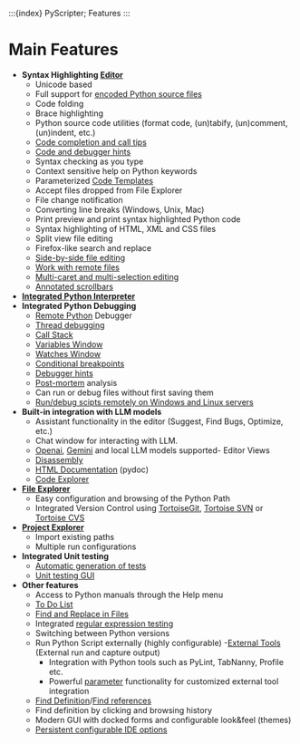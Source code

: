 :::{index} PyScripter; Features
:::

# Main Features

- **Syntax Highlighting [Editor](editorfeatures)**
  - Unicode  based
  - Full  support for [encoded  Python source files](encodedsourcefiles)
  - Code folding
  - Brace highlighting
  - Python  source code utilities (format code, (un)tabify, (un)comment, (un)indent, etc.)
  - [Code completion and call tips](codecompletion)
  - [Code  and debugger hints](codeanddebuggerhints)
  - Syntax checking as you type
  - Context  sensitive help on Python keywords
  - Parameterized [Code Templates](codetemplates)
  - Accept  files dropped from File Explorer
  - File  change notification
  - Converting line breaks (Windows, Unix, Mac)
  - Print preview and print syntax highlighted Python code
  - Syntax highlighting of HTML, XML and CSS files
  - Split view file editing
  - Firefox-like  search and replace
  - [Side-by-side  file editing](splitworkspace)
  - [Work with remote files](remotefiles)
  - [Multi-caret and multi-selection editing](https://pyscripter.blogspot.com/2024/10/teaser-multi-caret-editing-is-coming-to.html)
  - [Annotated scrollbars](https://pyscripter.blogspot.com/2024/10/teaser-annotated-scrollbars-are-coming.html)
- **[Integrated Python Interpreter](interpreter)**
- **Integrated Python Debugging**
  - [Remote  Python](pythonengines) Debugger
  - [Thread debugging](https://pyscripter.blogspot.gr/2018/03/thread-debugging.html)
  - [Call  Stack](callstackwindow)
  - [Variables  Window](variableswindow)
  - [Watches Window](watcheswindow)
  - [Conditional breakpoints](breakpointswindow)
  - [Debugger hints](codeanddebuggerhints)
  - [Post-mortem](postmortemanalysis) analysis
  - Can run or debug files without first saving them 
  - [Run/debug scipts remotely on Windows and Linux servers](pythonengines.md#ssh-engine)
- **Built-in integration with LLM models**
  - Assistant functionality in the editor (Suggest, Find Bugs, Optimize, etc.)
  - Chat window for interacting with LLM.
  - [Openai](https://openai.com/), [Gemini](https://gemini.google.com/)  and local LLM models supported- Editor Views
  - [Disassembly](disassemblyview)
  - [HTML Documentation](documentationview) (pydoc)
  - [Code Explorer](codeexplorer)
- **[File Explorer](fileexplorer)**
  - Easy configuration and browsing of the Python Path
  - Integrated Version Control using [TortoiseGit](https://tortoisegit.org/),
   [Tortoise SVN](http://tortoisesvn.tigris.org/) or [Tortoise CVS](http://www.tortoisecvs.org/)
- **[Project Explorer](projectexplorer)**
  - Import existing paths
  - Multiple run configurations
- **Integrated Unit testing**
  - [Automatic generation of tests](unittesting)
  - [Unit testing GUI](unittestwindow)
- **Other features**
  - Access to Python manuals through the Help menu 
  - [To Do List](todolistwindow)
  - [Find and Replace in Files](findinfileswindow)
  - Integrated [regular expression testing](regularexpressiontesting)
  - Switching between Python versions
  - Run Python Script externally (highly configurable)
  -[External Tools](externaltools) (External run and capture output)
    - Integration  with Python tools such as PyLint, TabNanny, Profile etc.
    - Powerful [parameter](parameters) functionality for customized external tool integration
  - [Find Definition](finddefinition)/[Find references](findreferences)
  - Find  definition by clicking and browsing history
  - Modern  GUI with docked forms and configurable look&feel (themes)
  - [Persistent configurable IDE options](persistentoptions)
